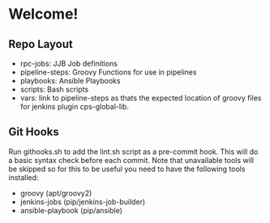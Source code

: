 # Welcome!

## Repo Layout

 - rpc-jobs: JJB Job definitions
 - pipeline-steps: Groovy Functions for use in pipelines
 - playbooks: Ansible Playbooks
 - scripts: Bash scripts
 - vars: link to pipeline-steps as thats the expected location of groovy
   files for jenkins plugin cps-global-lib.


## Git Hooks
 Run githooks.sh to add the lint.sh script as a pre-commit hook. This will
 do a basic syntax check before each commit. Note that unavailable tools will
 be skipped so for this to be useful you need to have the following tools installed:
   - groovy (apt/groovy2)
   - jenkins-jobs (pip/jenkins-job-builder)
   - ansible-playbook (pip/ansible)
